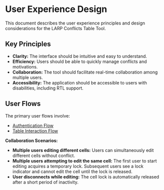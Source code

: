 # User Experience Design

This document describes the user experience principles and design considerations for the LARP Conflicts Table Tool.

## Key Principles

- **Clarity:** The interface should be intuitive and easy to understand.
- **Efficiency:** Users should be able to quickly manage conflicts and motivations.
- **Collaboration:** The tool should facilitate real-time collaboration among multiple users.
- **Accessibility:** The application should be accessible to users with disabilities, including RTL support.

## User Flows

The primary user flows involve:

- [Authentication Flow](ux/authentication-flow)
- [Table Interaction Flow](ux/table-interaction)

**Collaboration Scenarios:**

- **Multiple users editing different cells:** Users can simultaneously edit different cells without conflict.
- **Multiple users attempting to edit the same cell:** The first user to start editing acquires a temporary lock. Subsequent users see a lock indicator and cannot edit the cell until the lock is released.
- **User disconnects while editing:** The cell lock is automatically released after a short period of inactivity.
